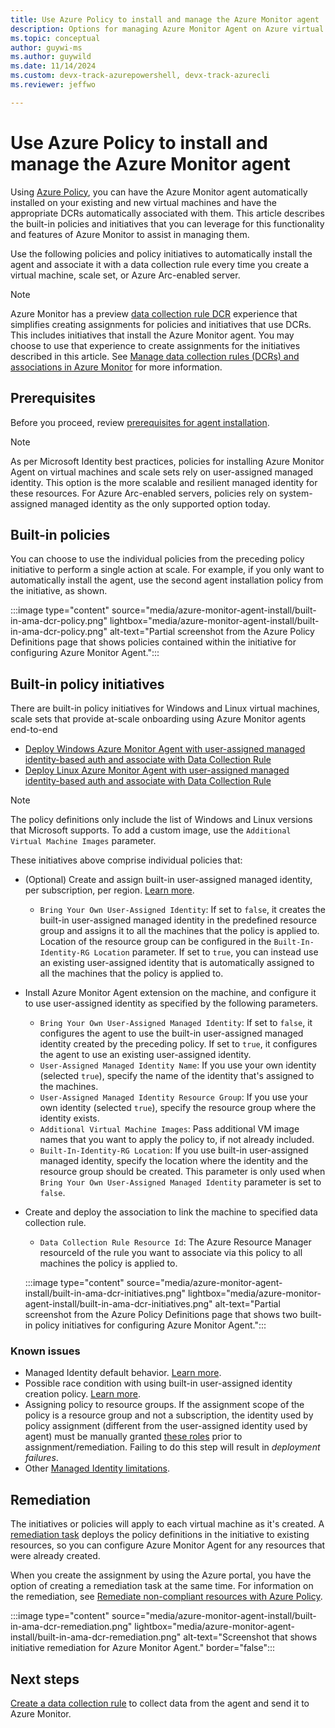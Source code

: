 ```yaml
---
title: Use Azure Policy to install and manage the Azure Monitor agent
description: Options for managing Azure Monitor Agent on Azure virtual machines and Azure Arc-enabled servers.
ms.topic: conceptual
author: guywi-ms
ms.author: guywild
ms.date: 11/14/2024
ms.custom: devx-track-azurepowershell, devx-track-azurecli
ms.reviewer: jeffwo

---
```


# Use Azure Policy to install and manage the Azure Monitor agent

Using [Azure Policy](/azure/governance/policy/overview), you can have the Azure Monitor agent automatically installed on your existing and new virtual machines and have the appropriate DCRs automatically associated with them. This article describes the built-in policies and initiatives that you can leverage for this functionality and features of Azure Monitor to assist in managing them.

Use the following policies and policy initiatives to automatically install the agent and associate it with a data collection rule every time you create a virtual machine, scale set, or Azure Arc-enabled server.

> [!NOTE]
> Azure Monitor has a preview [data collection rule DCR](../essentials/data-collection-rule-overview.md) experience that simplifies creating assignments for policies and initiatives that use DCRs. This includes initiatives that install the Azure Monitor agent. You may choose to use that experience to create assignments for the initiatives described in this article. See [Manage data collection rules (DCRs) and associations in Azure Monitor](../essentials/data-collection-rule-view.md#azure-policy) for more information.

## Prerequisites
Before you proceed, review [prerequisites for agent installation](azure-monitor-agent-manage.md#prerequisites).

> [!NOTE]
> As per Microsoft Identity best practices, policies for installing Azure Monitor Agent on virtual machines and scale sets rely on user-assigned managed identity. This option is the more scalable and resilient managed identity for these resources.
> For Azure Arc-enabled servers, policies rely on system-assigned managed identity as the only supported option today.


## Built-in policies

You can choose to use the individual policies from the preceding policy initiative to perform a single action at scale. For example, if you only want to automatically install the agent, use the second agent installation policy from the initiative, as shown.

:::image type="content" source="media/azure-monitor-agent-install/built-in-ama-dcr-policy.png" lightbox="media/azure-monitor-agent-install/built-in-ama-dcr-policy.png" alt-text="Partial screenshot from the Azure Policy Definitions page that shows policies contained within the initiative for configuring Azure Monitor Agent.":::



## Built-in policy initiatives
 

There are built-in policy initiatives for Windows and Linux virtual machines, scale sets that provide at-scale onboarding using Azure Monitor agents end-to-end 
- [Deploy Windows Azure Monitor Agent with user-assigned managed identity-based auth and associate with Data Collection Rule](https://ms.portal.azure.com/#view/Microsoft_Azure_Policy/InitiativeDetailBlade/id/%2Fproviders%2FMicrosoft.Authorization%2FpolicySetDefinitions%2F0d1b56c6-6d1f-4a5d-8695-b15efbea6b49/scopes~/%5B%22%2Fsubscriptions%2Fae71ef11-a03f-4b4f-a0e6-ef144727c711%22%5D)
- [Deploy Linux Azure Monitor Agent with user-assigned managed identity-based auth and associate with Data Collection Rule](https://ms.portal.azure.com/#view/Microsoft_Azure_Policy/InitiativeDetailBlade/id/%2Fproviders%2FMicrosoft.Authorization%2FpolicySetDefinitions%2Fbabf8e94-780b-4b4d-abaa-4830136a8725/scopes~/%5B%22%2Fsubscriptions%2Fae71ef11-a03f-4b4f-a0e6-ef144727c711%22%5D)  

> [!NOTE]
> The policy definitions only include the list of Windows and Linux versions that Microsoft supports. To add a custom image, use the `Additional Virtual Machine Images` parameter.

These initiatives above comprise individual policies that:

- (Optional) Create and assign built-in user-assigned managed identity, per subscription, per region. [Learn more](/azure/active-directory/managed-identities-azure-resources/how-to-assign-managed-identity-via-azure-policy#policy-definition-and-details).
   - `Bring Your Own User-Assigned Identity`: If set to `false`, it creates the built-in user-assigned managed identity in the predefined resource group and assigns it to all the machines that the policy is applied to. Location of the resource group can be configured in the `Built-In-Identity-RG Location` parameter.
     If set to `true`, you can instead use an existing user-assigned identity that is automatically assigned to all the machines that the policy is applied to.
- Install Azure Monitor Agent extension on the machine, and configure it to use user-assigned identity as specified by the following parameters.
  - `Bring Your Own User-Assigned Managed Identity`: If set to `false`, it configures the agent to use the built-in user-assigned managed identity created by the preceding policy. If set to `true`, it configures the agent to use an existing user-assigned identity.
  - `User-Assigned Managed Identity Name`: If you use your own identity (selected `true`), specify the name of the identity that's assigned to the machines.
  - `User-Assigned Managed Identity Resource Group`: If you use your own identity (selected `true`), specify the resource group where the identity exists.
  - `Additional Virtual Machine Images`: Pass additional VM image names that you want to apply the policy to, if not already included.
  - `Built-In-Identity-RG Location`: If you use built-in user-assigned managed identity, specify the location where the identity and the resource group should be created. This parameter is only used when `Bring Your Own User-Assigned Managed Identity` parameter is set to `false`.
- Create and deploy the association to link the machine to specified data collection rule.
   - `Data Collection Rule Resource Id`: The Azure Resource Manager resourceId of the rule you want to associate via this policy to all machines the policy is applied to.

   :::image type="content" source="media/azure-monitor-agent-install/built-in-ama-dcr-initiatives.png" lightbox="media/azure-monitor-agent-install/built-in-ama-dcr-initiatives.png" alt-text="Partial screenshot from the Azure Policy Definitions page that shows two built-in policy initiatives for configuring Azure Monitor Agent.":::

### Known issues

- Managed Identity default behavior. [Learn more](/azure/active-directory/managed-identities-azure-resources/managed-identities-faq#what-identity-will-imds-default-to-if-dont-specify-the-identity-in-the-request).
- Possible race condition with using built-in user-assigned identity creation policy. [Learn more](/azure/active-directory/managed-identities-azure-resources/how-to-assign-managed-identity-via-azure-policy#known-issues).
- Assigning policy to resource groups. If the assignment scope of the policy is a resource group and not a subscription, the identity used by policy assignment (different from the user-assigned identity used by agent) must be manually granted [these roles](/azure/active-directory/managed-identities-azure-resources/how-to-assign-managed-identity-via-azure-policy#required-authorization) prior to assignment/remediation. Failing to do this step will result in *deployment failures*.
- Other [Managed Identity limitations](/azure/active-directory/managed-identities-azure-resources/managed-identities-faq#limitations).



## Remediation

The initiatives or policies will apply to each virtual machine as it's created. A [remediation task](/azure/governance/policy/how-to/remediate-resources) deploys the policy definitions in the initiative to existing resources, so you can configure Azure Monitor Agent for any resources that were already created.

When you create the assignment by using the Azure portal, you have the option of creating a remediation task at the same time. For information on the remediation, see [Remediate non-compliant resources with Azure Policy](/azure/governance/policy/how-to/remediate-resources).
<!-- convertborder later -->
:::image type="content" source="media/azure-monitor-agent-install/built-in-ama-dcr-remediation.png" lightbox="media/azure-monitor-agent-install/built-in-ama-dcr-remediation.png" alt-text="Screenshot that shows initiative remediation for Azure Monitor Agent." border="false":::



## Next steps

[Create a data collection rule](./azure-monitor-agent-send-data-to-event-hubs-and-storage.md) to collect data from the agent and send it to Azure Monitor.
